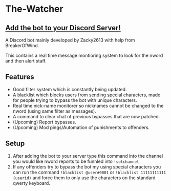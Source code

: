 # The-Watcher

## [Add the bot to your Discord Server!](https://discord.com/api/oauth2/authorize?client_id=1002831837657317427&permissions=8&scope=bot)

A Discord bot mainly developed by Zacky2613 with help from BreakerOfWind.

This contains a real time message montioring system to look for the nword and then alert staff.

## Features

- Good filter system which is constantly being updated.
- A blacklist which blocks users from sending special characters, made for people trying to bypass the bot with unique characters.
- Real time nick-name monitorer so nicknames cannot be changed to the nword (using same filter as messages).
- A command to clear chat of previous bypasses that are now patched.
- (Upcoming) Report bypasses.
- (Upcoming) Mod pings/Automation of punishments to offenders.

## Setup

1. After adding the bot to your server type this command into the channel you would like nword reports to be funnled into `!setchannel`
2. If any offenders try to bypass the bot my using special characters you can run the command `!blacklist @user#0001` or `!blacklist 11111111111 (userid)` and force them to only use the characters on the standard qwerty keyboard.
